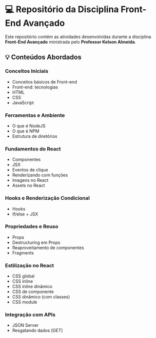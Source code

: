 # 💻 Repositório da Disciplina Front-End Avançado

Este repositório contém as atividades desenvolvidas durante a disciplina **Front-End Avançado** ministrada pelo **Professor Kelson Almeida**.

## 💡 Conteúdos Abordados

### Conceitos Iniciais
- Conceitos básicos de Front-end  
- Front-end: tecnologias 
- HTML
- CSS
- JavaScript 

### Ferramentas e Ambiente
- O que é NodeJS  
- O que é NPM  
- Estrutura de diretórios  

### Fundamentos do React
- Componentes  
- JSX  
- Eventos de clique  
- Renderizando com funções  
- Imagens no React  
- Assets no React  

### Hooks e Renderização Condicional
- Hooks  
- If/else + JSX  

### Propriedades e Reuso
- Props  
- Destructuring em Props  
- Reaproveitamento de componentes  
- Fragments  

### Estilização no React
- CSS global  
- CSS inline  
- CSS inline dinâmico  
- CSS de componente  
- CSS dinâmico (com classes)  
- CSS module  

### Integração com APIs
- JSON Server  
- Resgatando dados [GET]  

